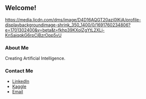 ## Welcome! 
https://media.licdn.com/dms/image/D4D16AQGT20azi0IKiA/profile-displaybackgroundimage-shrink_350_1400/0/1691760234806?e=1701302400&v=beta&t=fkhp39KXoIZgYtL2XLj-KnSaiqqkG6rpCjBzrOpp5vU
### About Me
Creating Artificial Intelligence.

### Contact Me
- [LinkedIn](https://www.linkedin.com/in/mmmarchetti/)
- [Kaggle](https://www.kaggle.com/mmmarchetti)
- [Email](mailto:marcosmartins.marchetti@gmail.com)
